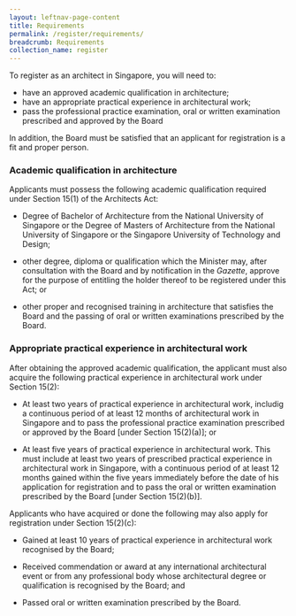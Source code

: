 ```yaml
---
layout: leftnav-page-content
title: Requirements
permalink: /register/requirements/
breadcrumb: Requirements
collection_name: register
---
```

To register as an architect in Singapore, you will need to:

* have an approved academic qualification in architecture; 
* have an appropriate practical experience in architectural work;
* pass the professional practice examination, oral or written examination prescribed and approved by the Board

In addition, the Board must be satisfied that an applicant for registration is a fit and proper person.

### **Academic qualification in architecture**

Applicants must possess the following academic qualification required under Section 15(1) of the Architects Act:

* Degree of Bachelor of Architecture from the National University of Singapore or the Degree of Masters of Architecture from the National University of Singapore or the Singapore University of Technology and Design;

* other degree, diploma or qualification which the Minister may, after consultation with the Board and by notification in the *Gazette*, approve for the purpose of entitling the holder thereof to be registered under this Act; or

* other proper and recognised training in architecture that satisfies the Board and the passing of oral or written examinations prescribed by the Board.

### **Appropriate practical experience in architectural work**

After obtaining the approved academic qualification, the applicant must also acquire the following practical experience in architectural work under Section 15(2):

* At least two years of practical experience in architectural work, includig a continuous period of at least 12 months of architectural work in Singapore and to pass the professional practice examination prescribed or approved by the Board [under Section 15(2)(a)]; or

* At least five years of practical experience in architectural work. This must include at least two years of prescribed practical experience in architectural work in Singapore, with a continuous period of at least 12 months gained within the five years immediately before the date of his application for registration and to pass the oral or written examination prescribed by the Board [under Section 15(2)(b)].

Applicants who have acquired or done the following may also apply for registration under Section 15(2)(c):

* Gained at least 10 years of practical experience in architectural work recognised by the Board;

* Received commendation or award at any international architectural event or from any professional body whose architectural degree or qualification is recognised by the Board; and 

* Passed oral or written examination prescribed by the Board.

